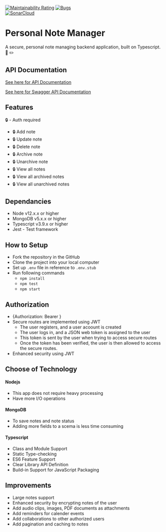 [![Maintainability Rating](https://sonarcloud.io/api/project_badges/measure?project=chamlokuge_Thirdfort&metric=sqale_rating)](https://sonarcloud.io/dashboard?id=chamlokuge_Thirdfort)
[![Bugs](https://sonarcloud.io/api/project_badges/measure?project=chamlokuge_Thirdfort&metric=bugs)](https://sonarcloud.io/dashboard?id=chamlokuge_Thirdfort)  
[![SonarCloud](https://sonarcloud.io/images/project_badges/sonarcloud-white.svg)](https://sonarcloud.io/dashboard?id=chamlokuge_Thirdfort)
<!--![badge](https://action-badges.now.sh/chamlokuge/thirdfort?action=build)-->  

# Personal Note Manager

A secure, personal note managing backend application, built on Typescript. 📔 ✏️  

## API Documentation  
[See here for API Documentation](https://github.com/chamlokuge/Thirdfort/edit/main/APIDocumentation.md)  

[See here for Swagger API Documentation](https://app.swaggerhub.com/apis/chamlokuge/Test2/1.0.0) 

## Features

🔒 - Auth required

- 🔒 Add note
- 🔒 Update note
- 🔒 Delete note
- 🔒 Archive note
- 🔒 Unarchive note
- 🔒 View all notes
- 🔒 View all archived notes  
- 🔒 View all unarchived notes

## Dependancies
- Node v12.x.x or higher   
- MongoDB v5.x.x or higher  
- Typescript v3.9.x or higher  
- Jest - Test framework

## How to Setup

- Fork the repository in the GitHub
- Clone the project into your local computer  
- Set up `.env` file in reference to `.env.stub`  
- Run following commands
    - `npm install`
    - `npm test`
    - `npm start`  
    
## Authorization  
   
- {Authorization: Bearer <Replace with jwt token>}  
- Secure routes are implemented using JWT  
    - The user registers, and a user acoount is created  
    - The user logs in, and a JSON web token is assigned to the user  
    - This token is sent by the user when trying to access secure routes  
    - Once the token has been verified, the user is then allowed to access the secure         routes.  
- Enhanced security using JWT  
    
 ##  Choose of Technology  
 
 #### Nodejs  
 - This app does not require heavy processing   
 - Have more I/O operations  
  
 #### MongoDB  
 - To save notes and note status     
 - Adding more fields to a scema is less time consuming  
   
 #### Typescript  
 - Class and Module Support  
 - Static Type-checking  
 - ES6 Feature Support    
 - Clear Library API Definition  
 - Build-in Support for JavaScript Packaging     

 ##  Improvements  
   
 - Large notes support  
 - Enhanced security by encrypting notes of the user  
 - Add audio clips, images, PDF documents as attachments  
 - Add reminders for calender events  
 - Add collaborations to other authorized users  
 - Add pagination and caching to notes  
